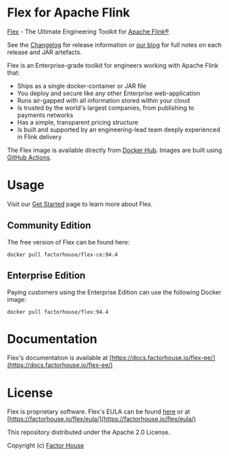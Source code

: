 # Flex for Apache Flink

[Flex](https://factorhouse.io/flex) - The Ultimate Engineering Toolkit for [Apache Flink®](http://flink.apache.org/)

See the [Changelog](https://factorhouse.io/flex/changelog) for release information or [our blog](https://factorhouse.io/blog/releases/) for full notes on each release and JAR artefacts.

Flex is an Enterprise-grade toolkit for engineers working with Apache Flink that:

* Ships as a single docker-container or JAR file
* You deploy and secure like any other Enterprise web-application
* Runs air-gapped with all information stored within your cloud
* Is trusted by the world's largest companies, from publishing to payments networks
* Has a simple, transparent pricing structure
* Is built and supported by an engineering-lead team deeply experienced in Flink delivery

The Flex image is available directly from [Docker Hub](https://hub.docker.com/r/factorhouse/flex). Images are built using [GitHub Actions](https://github.com/factorhouse/flex/actions/workflows/build.yml).

# Usage

Visit our [Get Started](https://factorhouse.io/flex/get-started) page to learn more about Flex.

## Community Edition

The free version of Flex can be found here:

```
docker pull factorhouse/flex-ce:94.4
```

## Enterprise Edition

Paying customers using the Enterprise Edition can use the following Docker image:

```
docker pull factorhouse/flex:94.4
```

# Documentation

Flex's documentation is available at [https://docs.factorhouse.io/flex-ee/](https://docs.factorhouse.io/flex-ee/)

# License

Flex is proprietary software. Flex's EULA can be found [here](https://github.com/factorhouse/flex/blob/main/resources/eula.txt) or at [https://factorhouse.io/flex/eula/](https://factorhouse.io/flex/eula/)

This repository distributed under the Apache 2.0 License.

Copyright (c) [Factor House](https://factorhouse.io)
